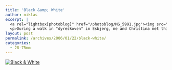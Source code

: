 ```yaml
---
title: 'Black &amp; White'
author: niklas
excerpt: |
  <a rel="lightbox[photoblog]" href="/photoblog/MG_5991.jpg"><img src="/photoblog/MG_5991.thumb.jpg" alt="Black & White" title="Black & White"/></a>
  <p>During a walk in "dyreskoven" in Esbjerg, me and Christina met this white duck that was really nice to take pictures of. Stay tuned for another one tomorrow. Shot at f/5.0 in 1/200 seconds with 400 ISO and 75mm</p>
layout: post
permalink: /archives/2006/01/22/black-white/
categories:
  - 28-75mm
---
```

<a rel="lightbox[photoblog]" href="/photoblog/MG_5991.jpg"><img src="/photoblog/MG_5991.sized.jpg" alt="Black &#038; White" title="Black &#038; White" /></a>